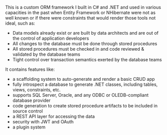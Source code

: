 This is a custom ORM framework I built in C# and .NET and used in various capacities in the past when Entity Framework or NHibernate were not as well known or if there were constraints that would render those tools not ideal, such as:
* Data models already exist or are built by data architects and are out of the control of application developers
* All changes to the database must be done through stored procedures
* All stored procedures must be checked in and code reviewed & validated by the database teams
* Tight control over transaction semantics exerted by the database teams 

It contains features like:
* a scaffolding system to auto-generate and render a basic CRUD app
* fully introspect a database to generate .NET classes, including tables, views, constraints, etc.
* supports SQL Server, Oracle, and any ODBC or OLEDB-compliant database provider 
* code generation to create stored procedure artifacts to be included in source control
* a REST API layer for accessing the data
* security with JWT and OAuth
* a plugin system 

